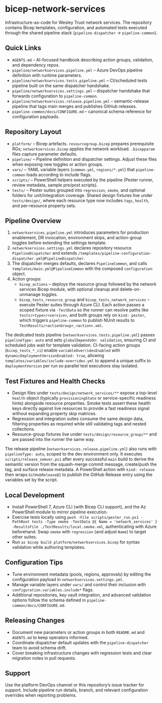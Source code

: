 # bicep-network-services

Infrastructure-as-code for Wesley Trust network services. The repository contains Bicep templates, configuration, and automated tests executed through the shared pipeline stack (`pipeline-dispatcher` -> `pipeline-common`).

## Quick Links
- `AGENTS.md` – AI-focused handbook describing action groups, validation, and dependency repos.
- `pipeline/networkservices.pipeline.yml` – Azure DevOps pipeline definition with runtime parameters.
- `pipeline/networkservices.tests.pipeline.yml` – CI/scheduled tests pipeline built on the same dispatcher handshake.
- `pipeline/networkservices.settings.yml` – dispatcher handshake that forwards configuration to `pipeline-common`.
- `pipeline/networkservices.release.pipeline.yml` – semantic-release pipeline that tags main merges and publishes GitHub releases.
- `pipeline-common/docs/CONFIGURE.md` – canonical schema reference for configuration payloads.

## Repository Layout
- `platform/` – Bicep artefacts. `resourcegroup.bicep` prepares prerequisite RGs; `networkservices.bicep` applies the network workload. `.bicepparam` files capture parameter defaults.
- `pipeline/` – Pipeline definition and dispatcher settings. Adjust these files when exposing new toggles or action groups.
- `vars/` – YAML variable layers (`common.yml`, `regions/*.yml`) that `pipeline-common` loads according to include flags.
- `scripts/` – PowerShell helpers executed by the pipeline (Pester runner, review metadata, sample pre/post scripts).
- `tests/` – Pester suites grouped into `regression`, `smoke`, and optional folders for unit/integration coverage. Shared design fixtures live under `tests/design/`, where each resource type now includes `tags`, `health`, and per-resource property sets.

## Pipeline Overview
1. `networkservices.pipeline.yml` introduces parameters for production enablement, DR invocation, environment skips, and action-group toggles before extending the settings template.
2. `networkservices.settings.yml` declares repository resource `PipelineDispatcher` and extends `/templates/pipeline-configuration-dispatcher.yml@PipelineDispatcher`.
3. The dispatcher merges defaults, declares `PipelineCommon`, and calls `templates/main.yml@PipelineCommon` with the composed `configuration` object.
4. Action groups:
   - `bicep_actions` – deploys the resource group followed by the network services Bicep module, with optional cleanup and delete-on-unmanage toggles.
   - `bicep_tests_resource_group` and `bicep_tests_network_services` – execute Pester suites through Azure CLI. Each action passes a scoped fixture via `-TestData` so the runner can resolve paths like `tests/<type>/<service>`, and both groups rely on `kind: pester`, which triggers `pipeline-common` to publish NUnit results to `TestResults/<actionGroup>_<action>.xml`.

The dedicated tests pipeline (`networkservices.tests.pipeline.yml`) passes `pipelineType: auto` and sets `globalDependsOn: validation`, ensuring CI and scheduled jobs wait for template validation. CI-facing action groups (`bicep_tests_*_ci`) enable `variableOverridesEnabled` with `dynamicDeploymentVersionEnabled: true`, allowing `templates/variables/include-overrides.yml` to append a unique suffix to `deploymentVersion` per run so parallel test executions stay isolated.

## Test Fixtures and Health Checks
- Design files under `tests/design/network_services/**` expose a top-level `health` object (typically `provisioningState` or service-specific readiness hints) alongside resource properties. Smoke tests assert these health keys directly against live resources to provide a fast readiness signal without expanding property skip matrices.
- Regression and integration suites consume the same design data, filtering properties as required while still validating tags and nested collections.
- Resource-group fixtures live under `tests/design/resource_group/**` and are passed into the runner the same way.

The release pipeline (`networkservices.release.pipeline.yml`) also runs with `pipelineType: auto`, scoped to the dev environment only. It executes `scripts/release_semver.ps1` after every successful `main` build to derive the semantic version from the squash-merge commit message, create/push the tag, and surface release metadata. A PowerShell action with `kind: release` then wraps `GitHubRelease@1` to publish the GitHub Release entry using the variables set by the script.

## Local Development
- Install PowerShell 7, Azure CLI (with Bicep CLI support), and the Az PowerShell module to mirror pipeline execution.
- Exercise tests locally using `pwsh -File scripts/pester_run.ps1 -PathRoot tests -Type smoke -TestData @{ Name = 'network_services' } -ResultsFile ./TestResults/local.smoke.xml`, authenticating with Azure beforehand. Swap `smoke` with `regression` (and adjust `Name`) to target other suites.
- Run `az bicep build platform/networkservices.bicep` for syntax validation while authoring templates.

## Configuration Tips
- Tune environment metadata (pools, regions, approvals) by editing the configuration payload in `networkservices.settings.yml`.
- Manage variable layers under `vars/` and control their inclusion with `configuration.variables.include*` flags.
- Additional repositories, key vault integration, and advanced validation options follow the schema defined in `pipeline-common/docs/CONFIGURE.md`.

## Releasing Changes
- Document new parameters or action groups in both `README.md` and `AGENTS.md` to keep operators informed.
- Coordinate dispatcher default updates with the `pipeline-dispatcher` team to avoid schema drift.
- Cover breaking infrastructure changes with regression tests and clear migration notes in pull requests.

## Support
Use the platform DevOps channel or this repository’s issue tracker for support. Include pipeline run details, branch, and relevant configuration overrides when reporting problems.
